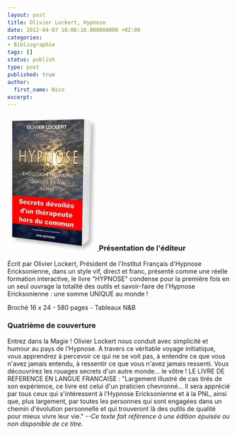 ```yaml
---
layout: post
title: Olivier Lockert, Hypnose
date: 2012-04-07 16:06:18.000000000 +02:00
categories:
- Bibliographie
tags: []
status: publish
type: post
published: true
author:
  first_name: Nico
excerpt:
---
```


<h3>
<a href="/assets/Hypnose.jpg">
<img class="size-medium wp-image-512 alignright" title="Hypnose" src="/assets/Hypnose-203x300.jpg" alt="" width="203" height="300" />
</a>Présentation de l'éditeur</h3>

<p>Écrit par Olivier Lockert, Président de l'Institut Français d'Hypnose Ericksonienne, dans un style vif, direct et franc, présenté comme une réelle formation interactive, le livre "HYPNOSE" condense pour la première fois en un seul ouvrage la totalité des outils et savoir-faire de l'Hypnose Ericksonienne : une somme UNIQUE au monde !<br />

Broché 16 x 24 - 580 pages - Tableaux N&amp;B</p>

<h3>Quatrième de couverture</h3>

<p>Entrez dans la Magie ! Olivier Lockert nous conduit avec simplicité et humour au pays de l'Hypnose. A travers ce véritable voyage initiatique, vous apprendrez à percevoir ce qui ne se voit pas, à entendre ce que vous n'avez jamais entendu, à ressentir ce que vous n'avez jamais ressenti. Vous découvrirez les rouages secrets d'un autre monde... le vôtre ! LE LIVRE DE REFERENCE EN LANGUE FRANCAISE : "Largement illustré de cas tirés de son expérience, ce livre est celui d'un praticien chevronné... Il sera apprécié par tous ceux qui s'intéressent à l'Hypnose Ericksonienne et à la PNL, ainsi que, plus largement, par toutes les personnes qui sont engagées dans un chemin d'évolution personnelle et qui trouveront là des outils de qualité pour mieux vivre leur vie." <em>--Ce texte fait référence à une édition épuisée ou non disponible de ce titre.</em></p>
